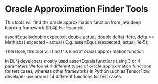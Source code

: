 # Oracle Approximation Finder Tools

This tools will find the oracle approximation function from java deep learning framework (DL4j)
For Example,
 
assertEquals(double expected, double actual, double delta)
Here, delta >= Math.abs( expected – actual ) 
E.g. assertEquals(expected, actual, 1e-5);

Therefore, this tool will find this kind of oracle approximation function

In DL4j developers mostly used assertEquals functions using 3 or 4 parameters
We found 4 different types of oracle approximation functions for test cases, whereas other frameworks in Python such as TensorFlow 
developer use around 14 different functions for test cases.
